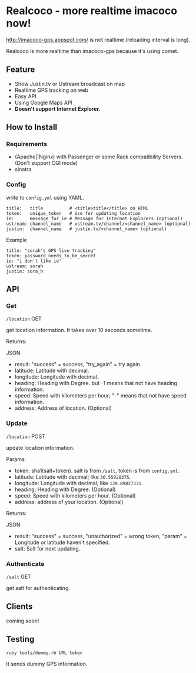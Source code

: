 # Realcoco - more realtime imacoco now!

<http://imacoco-gps.appspot.com/> is not realtime (reloading interval is long).

Realcoco is more realtime than imacoco-gps because it's using comet.

## Feature

* Show Justin.tv or Ustream broadcast on map
* Realtime GPS tracking on web
* Easy API
* Using Google Maps API
* __Doesn't support Internet Explorer.__

## How to Install

### Requirements

* (Apache||Nginx) with Passenger or some Rack compatibility Servers. (Don't support CGI mode)
* sinatra

### Config

write to `config.yml` using YAML.

    title:   title          # <title>title</title> on HTML
    token:   unique_token   # Use for updating location
    ie:      message_for_ie # Message for Internet Explorers (optional)
    ustream: channel_name   # ustream.tv/channel/<channel_name> (optional)
    justin:  channel_name   # justin.tv/<channel_name> (optional)

Example

    title: "sorah's GPS live tracking"
    token: password_needs_to_be_secret
    ie: "i don't like ie"
    ustream: sorah
    justin: sora_h

## API

### Get

`/location` GET

get location information. It takes over 10 seconds sometime.

Returns:

JSON

* result: "success" = success, "try\_again" = try again.
* latitude: Latitude with decimal.
* longitude: Longitude with decimal.
* heading: Heading with Degree. but -1 means that not have heading information.
* speed: Speed with kilometers per hour; "-" means that not have speed information.
* address: Address of location. (Optional)

### Update

`/location` POST

update location information.

Params:

* token: sha1(salt+token). salt is from `/salt`, token is from `config.yml`.
* latitude: Latitude with decimal; like `36.55928375`.
* longitude: Longitude with decimal; like `139.89827331`.
* heading: Heading with Degree. (Optional)
* speed: Speed with kilometers per hour. (Optional)
* address: address of your location. (Optional)

Returns:

JSON

* result: "success" = success, "unauthorized" = wrong token, "param" = Longitude or latitude haven't specified.
* salt: Salt for next updating.

### Authenticate

`/salt` GET

get salt for authenticating.

## Clients

coming soon!

## Testing

`ruby tools/dummy.rb URL token`

It sends dummy GPS information.
